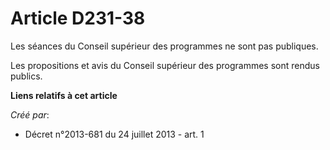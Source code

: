 # Article D231-38

Les séances du Conseil supérieur des programmes ne sont pas publiques. 

Les propositions et avis du Conseil supérieur des programmes sont rendus publics.

**Liens relatifs à cet article**

_Créé par_:

  - Décret n°2013-681 du 24 juillet 2013 - art. 1
